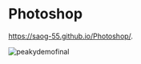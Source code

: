 # Photoshop
https://saog-55.github.io/Photoshop/.

![peakydemofinal](https://user-images.githubusercontent.com/70850163/104553477-b6e14d80-5660-11eb-8a62-3e535f37d5a3.jpg)
